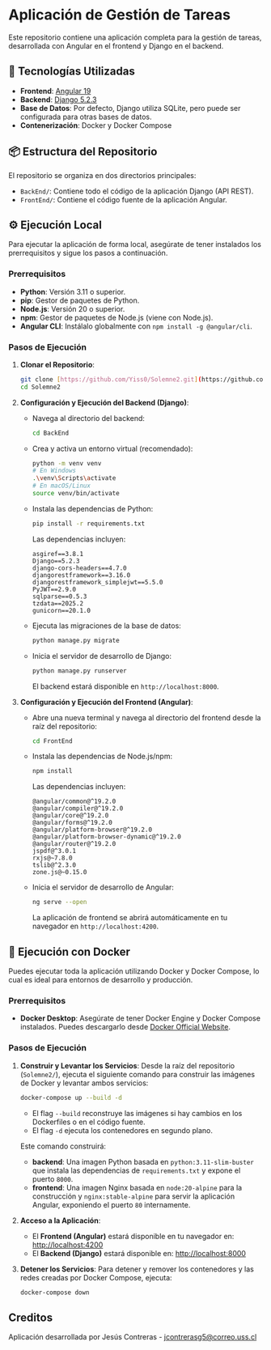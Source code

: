 # Aplicación de Gestión de Tareas

Este repositorio contiene una aplicación completa para la gestión de tareas, desarrollada con Angular en el frontend y Django en el backend.

## 🚀 Tecnologías Utilizadas

* **Frontend**: [Angular 19](https://angular.dev/)
* **Backend**: [Django 5.2.3](https://www.djangoproject.com/)
* **Base de Datos**: Por defecto, Django utiliza SQLite, pero puede ser configurada para otras bases de datos.
* **Contenerización**: Docker y Docker Compose

## 📦 Estructura del Repositorio

El repositorio se organiza en dos directorios principales:

* `BackEnd/`: Contiene todo el código de la aplicación Django (API REST).
* `FrontEnd/`: Contiene el código fuente de la aplicación Angular.

## ⚙️ Ejecución Local

Para ejecutar la aplicación de forma local, asegúrate de tener instalados los prerrequisitos y sigue los pasos a continuación.

### Prerrequisitos

* **Python**: Versión 3.11 o superior.
* **pip**: Gestor de paquetes de Python.
* **Node.js**: Versión 20 o superior.
* **npm**: Gestor de paquetes de Node.js (viene con Node.js).
* **Angular CLI**: Instálalo globalmente con `npm install -g @angular/cli`.

### Pasos de Ejecución

1.  **Clonar el Repositorio**:
    ```bash
    git clone [https://github.com/Yiss0/Solemne2.git](https://github.com/Yiss0/Solemne2.git)
    cd Solemne2
    ```

2.  **Configuración y Ejecución del Backend (Django)**:
    * Navega al directorio del backend:
        ```bash
        cd BackEnd
        ```
    * Crea y activa un entorno virtual (recomendado):
        ```bash
        python -m venv venv
        # En Windows
        .\venv\Scripts\activate
        # En macOS/Linux
        source venv/bin/activate
        ```
    * Instala las dependencias de Python:
        ```bash
        pip install -r requirements.txt
        ```
        Las dependencias incluyen:
        ```
        asgiref==3.8.1
        Django==5.2.3
        django-cors-headers==4.7.0
        djangorestframework==3.16.0
        djangorestframework_simplejwt==5.5.0
        PyJWT==2.9.0
        sqlparse==0.5.3
        tzdata==2025.2
        gunicorn==20.1.0
        ```
    * Ejecuta las migraciones de la base de datos:
        ```bash
        python manage.py migrate
        ```
    * Inicia el servidor de desarrollo de Django:
        ```bash
        python manage.py runserver
        ```
        El backend estará disponible en `http://localhost:8000`.

3.  **Configuración y Ejecución del Frontend (Angular)**:
    * Abre una nueva terminal y navega al directorio del frontend desde la raíz del repositorio:
        ```bash
        cd FrontEnd
        ```
    * Instala las dependencias de Node.js/npm:
        ```bash
        npm install
        ```
        Las dependencias incluyen:
        ```
        @angular/common@^19.2.0
        @angular/compiler@^19.2.0
        @angular/core@^19.2.0
        @angular/forms@^19.2.0
        @angular/platform-browser@^19.2.0
        @angular/platform-browser-dynamic@^19.2.0
        @angular/router@^19.2.0
        jspdf@^3.0.1
        rxjs@~7.8.0
        tslib@^2.3.0
        zone.js@~0.15.0
        ```
    * Inicia el servidor de desarrollo de Angular:
        ```bash
        ng serve --open
        ```
        La aplicación de frontend se abrirá automáticamente en tu navegador en `http://localhost:4200`.

## 🐳 Ejecución con Docker

Puedes ejecutar toda la aplicación utilizando Docker y Docker Compose, lo cual es ideal para entornos de desarrollo y producción.

### Prerrequisitos

* **Docker Desktop**: Asegúrate de tener Docker Engine y Docker Compose instalados. Puedes descargarlo desde [Docker Official Website](https://www.docker.com/products/docker-desktop/).

### Pasos de Ejecución

1.  **Construir y Levantar los Servicios**:
    Desde la raíz del repositorio (`Solemne2/`), ejecuta el siguiente comando para construir las imágenes de Docker y levantar ambos servicios:
    ```bash
    docker-compose up --build -d
    ```
    * El flag `--build` reconstruye las imágenes si hay cambios en los Dockerfiles o en el código fuente.
    * El flag `-d` ejecuta los contenedores en segundo plano.

    Este comando construirá:
    * **backend**: Una imagen Python basada en `python:3.11-slim-buster` que instala las dependencias de `requirements.txt` y expone el puerto `8000`.
    * **frontend**: Una imagen Nginx basada en `node:20-alpine` para la construcción y `nginx:stable-alpine` para servir la aplicación Angular, exponiendo el puerto `80` internamente.

2.  **Acceso a la Aplicación**:
    * El **Frontend (Angular)** estará disponible en tu navegador en: [http://localhost:4200](http://localhost:4200)
    * El **Backend (Django)** estará disponible en: [http://localhost:8000](http://localhost:8000)

3.  **Detener los Servicios**:
    Para detener y remover los contenedores y las redes creadas por Docker Compose, ejecuta:
    ```bash
    docker-compose down
    ```

## Creditos
Aplicación desarrollada por Jesús Contreras - jcontrerasg5@correo.uss.cl

